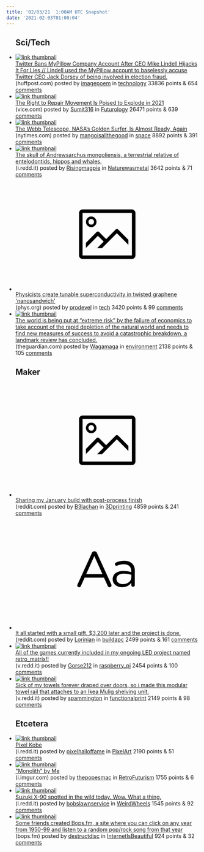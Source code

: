 ```yaml
---
title: '02/03/21  1:00AM UTC Snapshot'
date: '2021-02-03T01:00:04'
---
```

<ul>
<h2>Sci/Tech</h2>

<li><a href='https://www.huffpost.com/entry/mike-lindell-my-pillow-company-twitter-ban_n_6018acdbc5b63b0fb283ab6d'><img src='https://b.thumbs.redditmedia.com/8CB70EZue_I3eyiudWlnhpQTJb-5s0rmbSY7lG_EEfo.jpg' alt='link thumbnail'></a><div><div class='linkTitle'><a href='https://www.huffpost.com/entry/mike-lindell-my-pillow-company-twitter-ban_n_6018acdbc5b63b0fb283ab6d'>Twitter Bans MyPillow Company Account After CEO Mike Lindell Hijacks It For Lies // Lindell used the MyPillow account to baselessly accuse Twitter CEO Jack Dorsey of being involved in election fraud.</a></div>(huffpost.com) posted by <a href='https://www.reddit.com/user/imagepoem'>imagepoem</a> in <a href='https://www.reddit.com/r/technology'>technology</a> 33836 points & 654 <a href='https://www.reddit.com/r/technology/comments/lauw24/twitter_bans_mypillow_company_account_after_ceo/'>comments</a></div></li>

<li><a href='https://www.vice.com/en/article/jgqk38/the-right-to-repair-movement-is-poised-to-explode-in-2021'><img src='https://b.thumbs.redditmedia.com/9n7Wd2uqSarjvnqTsE1HQmvTm_Pg-kgaOCQc9GedcnU.jpg' alt='link thumbnail'></a><div><div class='linkTitle'><a href='https://www.vice.com/en/article/jgqk38/the-right-to-repair-movement-is-poised-to-explode-in-2021'>The Right to Repair Movement Is Poised to Explode in 2021</a></div>(vice.com) posted by <a href='https://www.reddit.com/user/Sumit316'>Sumit316</a> in <a href='https://www.reddit.com/r/Futurology'>Futurology</a> 26471 points & 639 <a href='https://www.reddit.com/r/Futurology/comments/law48d/the_right_to_repair_movement_is_poised_to_explode/'>comments</a></div></li>

<li><a href='https://www.nytimes.com/2021/02/02/science/webb-telescope-women-astronomy.html?action=click&amp;block=more_in_recirc&amp;impression_id=5a19b453-655d-11eb-ad1a-6d87f707e5c7&amp;index=0&amp;pgtype=Article&amp;region=footer'><img src='https://b.thumbs.redditmedia.com/QuQ0Vh7Epavf9IKiNbF5YCi66jT7SPjEPNQs-__Xq2I.jpg' alt='link thumbnail'></a><div><div class='linkTitle'><a href='https://www.nytimes.com/2021/02/02/science/webb-telescope-women-astronomy.html?action=click&amp;block=more_in_recirc&amp;impression_id=5a19b453-655d-11eb-ad1a-6d87f707e5c7&amp;index=0&amp;pgtype=Article&amp;region=footer'>The Webb Telescope, NASA’s Golden Surfer, Is Almost Ready, Again</a></div>(nytimes.com) posted by <a href='https://www.reddit.com/user/mangoisallthegood'>mangoisallthegood</a> in <a href='https://www.reddit.com/r/space'>space</a> 8892 points & 391 <a href='https://www.reddit.com/r/space/comments/lavwyf/the_webb_telescope_nasas_golden_surfer_is_almost/'>comments</a></div></li>

<li><a href='https://i.redd.it/7vinmcvtc1f61.jpg'><img src='https://a.thumbs.redditmedia.com/2v2MLdvto5nmNPtw7hfH1VD4Vhx-NmONWMRiCOidYg4.jpg' alt='link thumbnail'></a><div><div class='linkTitle'><a href='https://i.redd.it/7vinmcvtc1f61.jpg'>The skull of Andrewsarchus mongoliensis, a terrestrial relative of entelodontids, hippos and whales.</a></div>(i.redd.it) posted by <a href='https://www.reddit.com/user/Risingmagpie'>Risingmagpie</a> in <a href='https://www.reddit.com/r/Naturewasmetal'>Naturewasmetal</a> 3642 points & 71 <a href='https://www.reddit.com/r/Naturewasmetal/comments/las4ir/the_skull_of_andrewsarchus_mongoliensis_a/'>comments</a></div></li>

<li><a href='https://phys.org/news/2021-02-physicists-tunable-superconductivity-graphene-nanosandwich.html'><svg version='1.1' viewBox='-34 -14 104 64' preserveAspectRatio='xMidYMid meet' xmlns='http://www.w3.org/2000/svg' xmlns:xlink='http://www.w3.org/1999/xlink'>
    <title>link thumbnail</title>
    <path d='M32,4H4A2,2,0,0,0,2,6V30a2,2,0,0,0,2,2H32a2,2,0,0,0,2-2V6A2,2,0,0,0,32,4ZM4,30V6H32V30Z'></path>
    <path d='M8.92,14a3,3,0,1,0-3-3A3,3,0,0,0,8.92,14Zm0-4.6A1.6,1.6,0,1,1,7.33,11,1.6,1.6,0,0,1,8.92,9.41Z'></path>
    <path d='M22.78,15.37l-5.4,5.4-4-4a1,1,0,0,0-1.41,0L5.92,22.9v2.83l6.79-6.79L16,22.18l-3.75,3.75H15l8.45-8.45L30,24V21.18l-5.81-5.81A1,1,0,0,0,22.78,15.37Z'></path>
    </svg></a><div><div class='linkTitle'><a href='https://phys.org/news/2021-02-physicists-tunable-superconductivity-graphene-nanosandwich.html'>Physicists create tunable superconductivity in twisted graphene 'nanosandwich'</a></div>(phys.org) posted by <a href='https://www.reddit.com/user/prodevel'>prodevel</a> in <a href='https://www.reddit.com/r/tech'>tech</a> 3420 points & 99 <a href='https://www.reddit.com/r/tech/comments/lajo5g/physicists_create_tunable_superconductivity_in/'>comments</a></div></li>

<li><a href='https://www.theguardian.com/environment/2021/feb/02/economics-failure-over-destruction-of-nature-presents-extreme-risks'><img src='https://b.thumbs.redditmedia.com/bm9GRlgTucYAHlssN4vSy0JhUqpndji9UmVPd2RQU8o.jpg' alt='link thumbnail'></a><div><div class='linkTitle'><a href='https://www.theguardian.com/environment/2021/feb/02/economics-failure-over-destruction-of-nature-presents-extreme-risks'>The world is being put at “extreme risk” by the failure of economics to take account of the rapid depletion of the natural world and needs to find new measures of success to avoid a catastrophic breakdown, a landmark review has concluded.</a></div>(theguardian.com) posted by <a href='https://www.reddit.com/user/Wagamaga'>Wagamaga</a> in <a href='https://www.reddit.com/r/environment'>environment</a> 2138 points & 105 <a href='https://www.reddit.com/r/environment/comments/lapw75/the_world_is_being_put_at_extreme_risk_by_the/'>comments</a></div></li>

<h2>Maker</h2>

<li><a href='https://www.reddit.com/gallery/lax8hi'><svg version='1.1' viewBox='-34 -14 104 64' preserveAspectRatio='xMidYMid meet' xmlns='http://www.w3.org/2000/svg' xmlns:xlink='http://www.w3.org/1999/xlink'>
    <title>link thumbnail</title>
    <path d='M32,4H4A2,2,0,0,0,2,6V30a2,2,0,0,0,2,2H32a2,2,0,0,0,2-2V6A2,2,0,0,0,32,4ZM4,30V6H32V30Z'></path>
    <path d='M8.92,14a3,3,0,1,0-3-3A3,3,0,0,0,8.92,14Zm0-4.6A1.6,1.6,0,1,1,7.33,11,1.6,1.6,0,0,1,8.92,9.41Z'></path>
    <path d='M22.78,15.37l-5.4,5.4-4-4a1,1,0,0,0-1.41,0L5.92,22.9v2.83l6.79-6.79L16,22.18l-3.75,3.75H15l8.45-8.45L30,24V21.18l-5.81-5.81A1,1,0,0,0,22.78,15.37Z'></path>
    </svg></a><div><div class='linkTitle'><a href='https://www.reddit.com/gallery/lax8hi'>Sharing my January build with post-process finish</a></div>(reddit.com) posted by <a href='https://www.reddit.com/user/B3lachan'>B3lachan</a> in <a href='https://www.reddit.com/r/3Dprinting'>3Dprinting</a> 4859 points & 241 <a href='https://www.reddit.com/r/3Dprinting/comments/lax8hi/sharing_my_january_build_with_postprocess_finish/'>comments</a></div></li>

<li><a href='https://www.reddit.com/r/buildapc/comments/lavjx5/it_all_started_with_a_small_gift_3200_later_and/'><svg version='1.1' viewBox='-34 -12 104 64' preserveAspectRatio='xMidYMid slice' xmlns='http://www.w3.org/2000/svg' xmlns:xlink='http://www.w3.org/1999/xlink'>
    <title>text link thumbnail</title>
    <path d='M12.19,8.84a1.45,1.45,0,0,0-1.4-1h-.12a1.46,1.46,0,0,0-1.42,1L1.14,26.56a1.29,1.29,0,0,0-.14.59,1,1,0,0,0,1,1,1.12,1.12,0,0,0,1.08-.77l2.08-4.65h11l2.08,4.59a1.24,1.24,0,0,0,1.12.83,1.08,1.08,0,0,0,1.08-1.08,1.64,1.64,0,0,0-.14-.57ZM6.08,20.71l4.59-10.22,4.6,10.22Z'>
    </path>
    <path d='M32.24,14.78A6.35,6.35,0,0,0,27.6,13.2a11.36,11.36,0,0,0-4.7,1,1,1,0,0,0-.58.89,1,1,0,0,0,.94.92,1.23,1.23,0,0,0,.39-.08,8.87,8.87,0,0,1,3.72-.81c2.7,0,4.28,1.33,4.28,3.92v.5a15.29,15.29,0,0,0-4.42-.61c-3.64,0-6.14,1.61-6.14,4.64v.05c0,2.95,2.7,4.48,5.37,4.48a6.29,6.29,0,0,0,5.19-2.48V26.9a1,1,0,0,0,1,1,1,1,0,0,0,1-1.06V19A5.71,5.71,0,0,0,32.24,14.78Zm-.56,7.7c0,2.28-2.17,3.89-4.81,3.89-1.94,0-3.61-1.06-3.61-2.86v-.06c0-1.8,1.5-3,4.2-3a15.2,15.2,0,0,1,4.22.61Z'>
    </path>
    </svg></a><div><div class='linkTitle'><a href='https://www.reddit.com/r/buildapc/comments/lavjx5/it_all_started_with_a_small_gift_3200_later_and/'>It all started with a small gift, $3,200 later and the project is done.</a></div>(reddit.com) posted by <a href='https://www.reddit.com/user/Lorinian'>Lorinian</a> in <a href='https://www.reddit.com/r/buildapc'>buildapc</a> 2499 points & 161 <a href='https://www.reddit.com/r/buildapc/comments/lavjx5/it_all_started_with_a_small_gift_3200_later_and/'>comments</a></div></li>

<li><a href='https://v.redd.it/5yzogynur2f61'><img src='https://b.thumbs.redditmedia.com/sRo9nOibtw-5u6A6NTQyCC7mTjCiowmj1nNIHhTzhAI.jpg' alt='link thumbnail'></a><div><div class='linkTitle'><a href='https://v.redd.it/5yzogynur2f61'>All of the games currently included in my ongoing LED project named retro_matrix!!</a></div>(v.redd.it) posted by <a href='https://www.reddit.com/user/Gorse212'>Gorse212</a> in <a href='https://www.reddit.com/r/raspberry_pi'>raspberry_pi</a> 2454 points & 100 <a href='https://www.reddit.com/r/raspberry_pi/comments/lawtm7/all_of_the_games_currently_included_in_my_ongoing/'>comments</a></div></li>

<li><a href='https://v.redd.it/039vbpvp41f61'><img src='https://b.thumbs.redditmedia.com/D4tUH0-nPnKA4RsWCYXck19AxoeFWAgbNvjXHMiwkGk.jpg' alt='link thumbnail'></a><div><div class='linkTitle'><a href='https://v.redd.it/039vbpvp41f61'>Sick of my towels forever draped over doors, so i made this modular towel rail that attaches to an Ikea Mulig shelving unit.</a></div>(v.redd.it) posted by <a href='https://www.reddit.com/user/spammington'>spammington</a> in <a href='https://www.reddit.com/r/functionalprint'>functionalprint</a> 2149 points & 98 <a href='https://www.reddit.com/r/functionalprint/comments/larj51/sick_of_my_towels_forever_draped_over_doors_so_i/'>comments</a></div></li>

<h2>Etcetera</h2>

<li><a href='https://i.redd.it/gpn5pl5qd3f61.jpg'><img src='https://a.thumbs.redditmedia.com/PlCh5EW0_NazxlNNKNrfYddXHZ8rHNUbV9dxQjoZ460.jpg' alt='link thumbnail'></a><div><div class='linkTitle'><a href='https://i.redd.it/gpn5pl5qd3f61.jpg'>Pixel Kobe</a></div>(i.redd.it) posted by <a href='https://www.reddit.com/user/pixelhalloffame'>pixelhalloffame</a> in <a href='https://www.reddit.com/r/PixelArt'>PixelArt</a> 2190 points & 51 <a href='https://www.reddit.com/r/PixelArt/comments/lazxhk/pixel_kobe/'>comments</a></div></li>

<li><a href='https://i.imgur.com/H9SDKIv.jpg'><img src='https://b.thumbs.redditmedia.com/CFnLKYkkYOcMkpZfrrooROUlXQJeubgIwiN06GciNHE.jpg' alt='link thumbnail'></a><div><div class='linkTitle'><a href='https://i.imgur.com/H9SDKIv.jpg'>"Monolith" by Me</a></div>(i.imgur.com) posted by <a href='https://www.reddit.com/user/thepopesmac'>thepopesmac</a> in <a href='https://www.reddit.com/r/RetroFuturism'>RetroFuturism</a> 1755 points & 6 <a href='https://www.reddit.com/r/RetroFuturism/comments/laxcm5/monolith_by_me/'>comments</a></div></li>

<li><a href='https://i.redd.it/ymjbaa5gq1f61.jpg'><img src='https://a.thumbs.redditmedia.com/_jWeDM9s-jQ3VC200LdHUg4UAWqxL8_DbVyqJDOIDp8.jpg' alt='link thumbnail'></a><div><div class='linkTitle'><a href='https://i.redd.it/ymjbaa5gq1f61.jpg'>Suzuki X-90 spotted in the wild today. Wow. What a thing.</a></div>(i.redd.it) posted by <a href='https://www.reddit.com/user/bobslawnservice'>bobslawnservice</a> in <a href='https://www.reddit.com/r/WeirdWheels'>WeirdWheels</a> 1545 points & 92 <a href='https://www.reddit.com/r/WeirdWheels/comments/lat5l2/suzuki_x90_spotted_in_the_wild_today_wow_what_a/'>comments</a></div></li>

<li><a href='https://bops.fm/'><img src='https://b.thumbs.redditmedia.com/b1srC4-mXtVuL6EwsTsLe2Pub9XLtoLUpog55XeYpCU.jpg' alt='link thumbnail'></a><div><div class='linkTitle'><a href='https://bops.fm/'>Some friends created Bops.fm, a site where you can click on any year from 1950-99 and listen to a random pop/rock song from that year</a></div>(bops.fm) posted by <a href='https://www.reddit.com/user/destructdisc'>destructdisc</a> in <a href='https://www.reddit.com/r/InternetIsBeautiful'>InternetIsBeautiful</a> 924 points & 32 <a href='https://www.reddit.com/r/InternetIsBeautiful/comments/lap8r8/some_friends_created_bopsfm_a_site_where_you_can/'>comments</a></div></li>

</ul>
